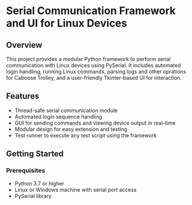 # Serial Communication Framework and UI for Linux Devices

## Overview
This project provides a modular Python framework to perform serial communication with Linux devices using PySerial. It includes automated login handling, running Linux commands, parsing logs and other oprations for Caboose Trolley, and a user-friendly Tkinter-based UI for interaction.

## Features
- Thread-safe serial communication module
- Automated login sequence handling
- GUI for sending commands and viewing device output in real-time
- Modular design for easy extension and testing
- Test runner to execute any test script using the framework

## Getting Started

### Prerequisites
- Python 3.7 or higher
- Linux or Windows machine with serial port access
- PySerial library

